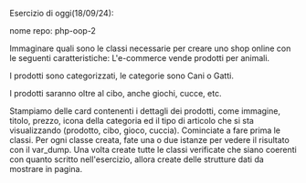 Esercizio di oggi(18/09/24):

nome repo: php-oop-2

Immaginare quali sono le classi necessarie per creare uno shop online con le seguenti caratteristiche:
L'e-commerce vende prodotti per animali.

I
 prodotti sono categorizzati, le categorie sono Cani o Gatti.

I 
prodotti saranno oltre al cibo, anche giochi, cucce, etc.

Stampiamo delle card contenenti i dettagli dei prodotti, come immagine, titolo, prezzo, icona della categoria ed il tipo di articolo che si sta visualizzando (prodotto, cibo, gioco, cuccia).
Cominciate a fare prima le classi. Per ogni classe creata, fate una o due istanze per vedere il risultato con il var_dump. Una volta create tutte le classi verificate che siano coerenti con quanto scritto nell'esercizio, allora create delle strutture dati da mostrare in pagina.